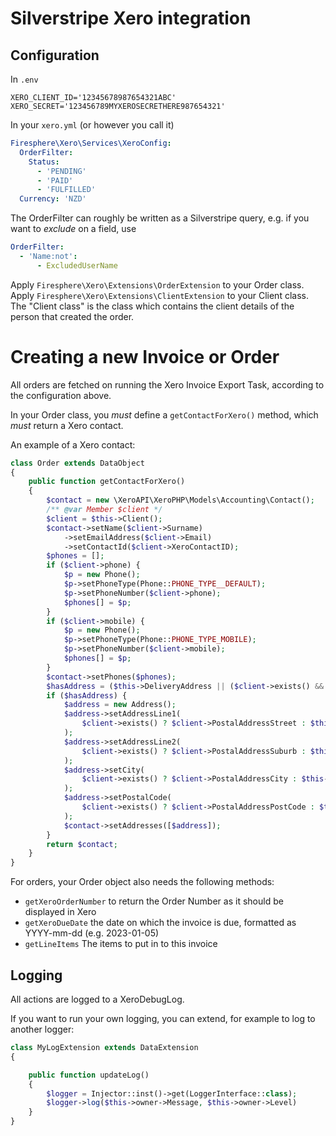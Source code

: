 # Silverstripe Xero integration

## Configuration

In `.env`

```dotenv
XERO_CLIENT_ID='12345678987654321ABC'
XERO_SECRET='123456789MYXEROSECRETHERE987654321'
```

In your `xero.yml` (or however you call it)

```yaml
Firesphere\Xero\Services\XeroConfig:
  OrderFilter:
    Status:
      - 'PENDING'
      - 'PAID'
      - 'FULFILLED'
  Currency: 'NZD'
```

The OrderFilter can roughly be written as a Silverstripe query, e.g. if you want to _exclude_ on a field, use
```yaml
OrderFilter:
  - 'Name:not':
      - ExcludedUserName
```

Apply `Firesphere\Xero\Extensions\OrderExtension` to your Order class.
Apply `Firesphere\Xero\Extensions\ClientExtension` to your Client class.
The "Client class" is the class which contains the client details of the person that created the order.

# Creating a new Invoice or Order

All orders are fetched on running the Xero Invoice Export Task, according to the configuration above.


In your Order class, you _*must*_ define a `getContactForXero()` method, which _*must*_ return
a Xero contact.

An example of a Xero contact:

```php
class Order extends DataObject
{
    public function getContactForXero()
    {
        $contact = new \XeroAPI\XeroPHP\Models\Accounting\Contact();
        /** @var Member $client */
        $client = $this->Client();
        $contact->setName($client->Surname)
            ->setEmailAddress($client->Email)
            ->setContactId($client->XeroContactID);
        $phones = [];
        if ($client->phone) {
            $p = new Phone();
            $p->setPhoneType(Phone::PHONE_TYPE__DEFAULT);
            $p->setPhoneNumber($client->phone);
            $phones[] = $p;
        }
        if ($client->mobile) {
            $p = new Phone();
            $p->setPhoneType(Phone::PHONE_TYPE_MOBILE);
            $p->setPhoneNumber($client->mobile);
            $phones[] = $p;
        }
        $contact->setPhones($phones);
        $hasAddress = ($this->DeliveryAddress || ($client->exists() && $client->PostalAddressStreet));
        if ($hasAddress) {
            $address = new Address();
            $address->setAddressLine1(
                $client->exists() ? $client->PostalAddressStreet : $this->DeliveryAddress
            );
            $address->setAddressLine2(
                $client->exists() ? $client->PostalAddressSuburb : $this->Suburb
            );
            $address->setCity(
                $client->exists() ? $client->PostalAddressCity : $this->City
            );
            $address->setPostalCode(
                $client->exists() ? $client->PostalAddressPostCode : $this->PostCode
            );
            $contact->setAddresses([$address]);
        }
        return $contact;
    }
}
```

For orders, your Order object also needs the following methods:

- `getXeroOrderNumber` to return the Order Number as it should be displayed in Xero
- `getXeroDueDate` the date on which the invoice is due, formatted as YYYY-mm-dd (e.g. 2023-01-05)
- `getLineItems` The items to put in to this invoice



## Logging

All actions are logged to a XeroDebugLog.

If you want to run your own logging, you can extend, for example to log to another logger:

```php
class MyLogExtension extends DataExtension
{

    public function updateLog()
    {
        $logger = Injector::inst()->get(LoggerInterface::class);
        $logger->log($this->owner->Message, $this->owner->Level)
    }
}
```

